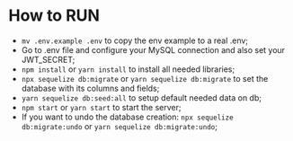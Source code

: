 # How to RUN

* ```mv .env.example .env``` to copy the env example to a real .env;
* Go to .env file and configure your MySQL connection and also set your JWT_SECRET;
* ```npm install``` or ```yarn install``` to install all needed libraries;
* ```npx sequelize db:migrate``` or ```yarn sequelize db:migrate``` to set the database with its columns and fields;
* ```yarn sequelize db:seed:all``` to setup default needed data on db;
* ```npm start``` or ```yarn start``` to start the server;
* If you want to undo the database creation: ```npx sequelize db:migrate:undo``` or ```yarn sequelize db:migrate:undo```;